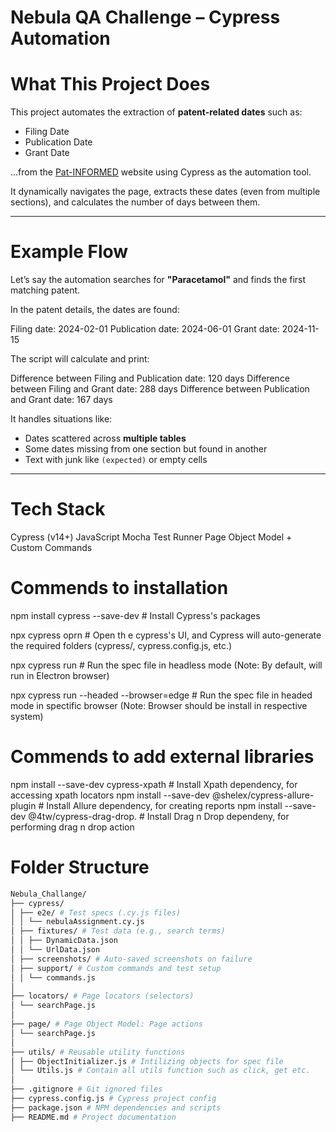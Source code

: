 # Nebula QA Challenge – Cypress Automation

# What This Project Does

This project automates the extraction of **patent-related dates** such as:

- Filing Date
- Publication Date
- Grant Date

...from the [Pat-INFORMED](https://patinformed.wipo.int/) website using Cypress as the automation tool.  

It dynamically navigates the page, extracts these dates (even from multiple sections), and calculates the number of days between them.

---

# Example Flow

Let’s say the automation searches for **"Paracetamol"** and finds the first matching patent.

In the patent details, the dates are found:

Filing date: 2024-02-01
Publication date: 2024-06-01
Grant date: 2024-11-15

The script will calculate and print:

Difference between Filing and Publication date: 120 days
Difference between Filing and Grant date: 288 days
Difference between Publication and Grant date: 167 days

It handles situations like:
- Dates scattered across **multiple tables**
- Some dates missing from one section but found in another
- Text with junk like `(expected)` or empty cells

---

# Tech Stack

Cypress (v14+)
JavaScript
Mocha Test Runner
Page Object Model + Custom Commands

# Commends to installation

npm install cypress --save-dev  # Install Cypress's packages

npx cypress oprn  # Open th e cypress's UI, and Cypress will auto-generate the required folders (cypress/, cypress.config.js, etc.)

npx cypress run  # Run the spec file in headless mode (Note: By default, will run in Electron browser)

npx cypress run --headed --browser=edge  #  Run the spec file in headed mode in spectific browser (Note: Browser should be install in respective system)

# Commends to add external libraries

npm install --save-dev cypress-xpath  # Install Xpath dependency, for accessing xpath locators
npm install --save-dev @shelex/cypress-allure-plugin  # Install Allure dependency, for creating reports
npm install --save-dev @4tw/cypress-drag-drop. # Install Drag n Drop dependeny, for performing drag n drop action

# Folder Structure

```bash
Nebula_Challange/
├── cypress/
│ ├── e2e/ # Test specs (.cy.js files)
│ │ └── nebulaAssignment.cy.js
│ ├── fixtures/ # Test data (e.g., search terms)
│ │ ├── DynamicData.json
│ │ └── UrlData.json
│ ├── screenshots/ # Auto-saved screenshots on failure
│ ├── support/ # Custom commands and test setup
│ │ └── commands.js
│
├── locators/ # Page locators (selectors)
│ └── searchPage.js
│
├── page/ # Page Object Model: Page actions
│ └── searchPage.js
│
├── utils/ # Reusable utility functions
│ ├── ObjectInitializer.js # Intilizing objects for spec file
│ └── Utils.js # Contain all utils function such as click, get etc.
│
├── .gitignore # Git ignored files
├── cypress.config.js # Cypress project config
├── package.json # NPM dependencies and scripts
├── README.md # Project documentation
```